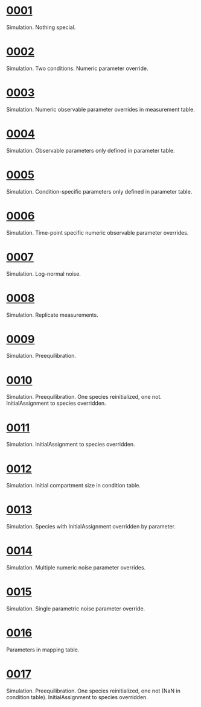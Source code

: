 # [0001](0001/)

Simulation. Nothing special.

# [0002](0002/)

Simulation. Two conditions. Numeric parameter override.

# [0003](0003/)

Simulation. Numeric observable parameter overrides in measurement table.

# [0004](0004/)

Simulation. Observable parameters only defined in parameter table.

# [0005](0005/)

Simulation. Condition-specific parameters only defined in parameter table.

# [0006](0006/)

Simulation. Time-point specific numeric observable parameter overrides.

# [0007](0007/)

Simulation. Log-normal noise.

# [0008](0008/)

Simulation. Replicate measurements.

# [0009](0009/)

Simulation. Preequilibration.

# [0010](0010/)

Simulation. Preequilibration. One species reinitialized, one not. InitialAssignment to species overridden.

# [0011](0011/)

Simulation. InitialAssignment to species overridden.

# [0012](0012/)

Simulation. Initial compartment size in condition table.

# [0013](0013/)

Simulation. Species with InitialAssignment overridden by parameter.

# [0014](0014/)

Simulation. Multiple numeric noise parameter overrides.

# [0015](0015/)

Simulation. Single parametric noise parameter override.

# [0016](0016/)

Parameters in mapping table.

# [0017](0017/)

Simulation. Preequilibration. One species reinitialized, one not (NaN in condition table). InitialAssignment to species overridden.

